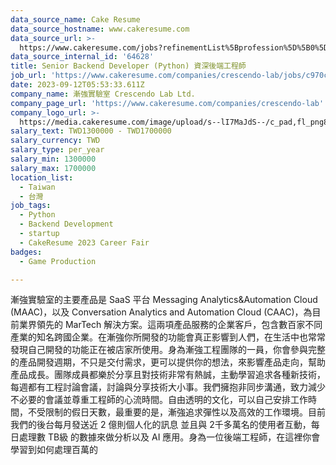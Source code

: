 ```yaml
---
data_source_name: Cake Resume
data_source_hostname: www.cakeresume.com
data_source_url: >-
  https://www.cakeresume.com/jobs?refinementList%5Bprofession%5D%5B0%5D=game-production&range%5Bsalary_range%5D%5Bmin%5D=100000
data_source_internal_id: '64628'
title: Senior Backend Developer (Python) 資深後端工程師
job_url: 'https://www.cakeresume.com/companies/crescendo-lab/jobs/c970c7'
date: 2023-09-12T05:53:33.611Z
company_name: 漸強實驗室 Crescendo Lab Ltd.
company_page_url: 'https://www.cakeresume.com/companies/crescendo-lab'
company_logo_url: >-
  https://media.cakeresume.com/image/upload/s--lI7MaJdS--/c_pad,fl_png8,h_200,w_200/v1655700144/fueve1oy49p1776jlljz.png
salary_text: TWD1300000 - TWD1700000
salary_currency: TWD
salary_type: per_year
salary_min: 1300000
salary_max: 1700000
location_list:
  - Taiwan
  - 台灣
job_tags:
  - Python
  - Backend Development
  - startup
  - CakeResume 2023 Career Fair
badges:
  - Game Production

---
```


漸強實驗室的主要產品是 SaaS 平台 Messaging Analytics&Automation Cloud (MAAC)，以及 Conversation Analytics and Automation Cloud (CAAC)，為目前業界領先的 MarTech 解決方案。這兩項產品服務的企業客戶，包含數百家不同產業的知名跨國企業。在漸強你所開發的功能會真正影響到人們，在生活中也常常發現自己開發的功能正在被店家所使用。身為漸強工程團隊的一員，你會參與完整的產品開發週期，不只是交付需求，更可以提供你的想法，來影響產品走向，幫助產品成長。團隊成員都樂於分享且對技術非常有熱誠，主動學習追求各種新技術，每週都有工程討論會議，討論與分享技術大小事。我們擁抱非同步溝通，致力減少不必要的會議並尊重工程師的心流時間。自由透明的文化，可以自己安排工作時間，不受限制的假日天數，最重要的是，漸強追求彈性以及高效的工作環境。目前我們的後台每月發送近 2 億則個人化的訊息 並且與 2千多萬名的使用者互動，每日處理數 TB級 的數據來做分析以及 AI 應用。身為一位後端工程師，在這裡你會學習到如何處理百萬的